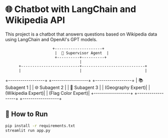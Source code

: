 # 🌐 Chatbot with LangChain and Wikipedia API

This project is a chatbot that answers questions based on Wikipedia data using LangChain and OpenAI's GPT models.

                         +---------------------+
                          |  🧠 Supervisor Agent  |
                          +----------+----------+
                                     |
          +--------------------------+----------------------------+
          |                          |                            |
+------------------+      +------------------+         +------------------+
| 📚 Subagent 1     |      | 🌐 Subagent 2     |         | 🎨 Subagent 3     |
| (Geography Expert)|      | (Wikipedia Expert)|         | (Flag Color Expert)|
+------------------+      +------------------+         +------------------+

## 🚀 How to Run

```bash
pip install -r requirements.txt
streamlit run app.py